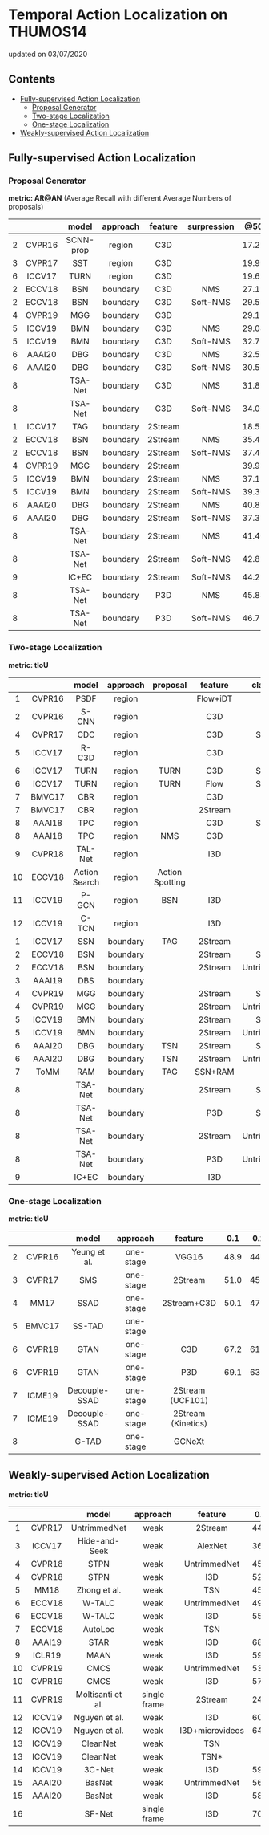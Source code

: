 # Temporal Action Localization on THUMOS14

updated on 03/07/2020

## Contents

* [Fully-supervised Action Localization](#fully-supervised-action-localization)
    * [Proposal Generator](#proposal-generator)
    * [Two-stage Localization](#two-stage-localization)
    * [One-stage Localization](#one-stage-localization)
* [Weakly-supervised Action Localization](#weakly-supervised-action-localization)



## Fully-supervised Action Localization

### Proposal Generator

**metric: AR@AN** (Average Recall with different Average Numbers of proposals)

|   |        |   model   | approach | feature | surpression |  @50  |  @100 |  @200 |  @500 | @1000 |
|:-:|:------:|:---------:|:--------:|:-------:|:-----------:|:-----:|:-----:|:-----:|:-----:|:-----:|
| 2 | CVPR16 | SCNN-prop |  region  |   C3D   |             | 17.22 | 26.17 | 37.01 | 51.57 | 58.20 |
| 3 | CVPR17 |    SST    |  region  |   C3D   |             | 19.90 | 28.36 | 37.90 | 51.58 | 60.27 |
| 6 | ICCV17 |    TURN   |  region  |   C3D   |             | 19.63 | 27.96 | 38.34 | 53.52 | 60.75 |
| 2 | ECCV18 |    BSN    | boundary |   C3D   |     NMS     | 27.19 | 35.38 | 43.61 | 53.77 | 59.50 |
| 2 | ECCV18 |    BSN    | boundary |   C3D   |   Soft-NMS  | 29.58 | 37.38 | 45.55 | 54.67 | 59.48 |
| 4 | CVPR19 |    MGG    | boundary |   C3D   |             | 29.11 | 36.31 | 44.32 | 54.95 | 60.98 |
| 5 | ICCV19 |    BMN    | boundary |   C3D   |     NMS     | 29.04 | 37.72 | 46.79 | 56.07 | 60.96 |
| 5 | ICCV19 |    BMN    | boundary |   C3D   |   Soft-NMS  | 32.73 | 40.68 | 47.86 | 56.42 | 60.44 |
| 6 | AAAI20 |    DBG    | boundary |   C3D   |     NMS     | 32.55 | 41.07 | 48.83 | 57.58 | 59.55 |
| 6 | AAAI20 |    DBG    | boundary |   C3D   |   Soft-NMS  | 30.55 | 38.82 | 46.59 | 56.42 | 62.17 |
| 8 |        |  TSA-Net  | boundary |   C3D   |     NMS     | 31.88 | 40.19 | 46.28 |       |       |
| 8 |        |  TSA-Net  | boundary |   C3D   |   Soft-NMS  | 34.00 | 41.11 | 47.51 |       |       |
| 1 | ICCV17 |    TAG    | boundary | 2Stream |             | 18.55 | 29.00 | 39.61 |       |       |
| 2 | ECCV18 |    BSN    | boundary | 2Stream |     NMS     | 35.41 | 43.55 | 52.23 | 61.35 | 65.10 |
| 2 | ECCV18 |    BSN    | boundary | 2Stream |   Soft-NMS  | 37.46 | 46.06 | 53.21 | 60.64 | 64.52 |
| 4 | CVPR19 |    MGG    | boundary | 2Stream |             | 39.93 | 47.75 | 54.65 | 61.36 | 64.06 |
| 5 | ICCV19 |    BMN    | boundary | 2Stream |     NMS     | 37.15 | 46.75 | 54.84 | 62.19 | 65.22 |
| 5 | ICCV19 |    BMN    | boundary | 2Stream |   Soft-NMS  | 39.36 | 47.72 | 54.70 | 62.07 | 65.49 |
| 6 | AAAI20 |    DBG    | boundary | 2Stream |     NMS     | 40.89 | 49.24 | 55.76 | 61.43 | 61.95 |
| 6 | AAAI20 |    DBG    | boundary | 2Stream |   Soft-NMS  | 37.32 | 46.67 | 54.50 | 62.21 | 66.40 |
| 8 |        |  TSA-Net  | boundary | 2Stream |     NMS     | 41.40 | 48.70 | 53.57 |       |       |
| 8 |        |  TSA-Net  | boundary | 2Stream |   Soft-NMS  | 42.83 | 49.61 | 54.52 |       |       |
| 9 |        |   IC+EC   | boundary | 2Stream |   Soft-NMS  | 44.23 | 50.67 | 55.74 |       |       |
| 8 |        |  TSA-Net  | boundary |   P3D   |     NMS     | 45.84 | 52.29 | 56.17 |       |       |
| 8 |        |  TSA-Net  | boundary |   P3D   |   Soft-NMS  | 46.77 | 53.15 | 57.68 |       |       |


### Two-stage Localization

**metric: tIoU**

|    |        |     model     | approach |     proposal    |  feature |  classifier  |  0.1 |  0.2 |  0.3 |  0.4 |  0.5 |  0.6 |  0.7 |
|:--:|:------:|:-------------:|:--------:|:---------------:|:--------:|:------------:|:----:|:----:|:----:|:----:|:----:|:----:|:----:|
|  1 | CVPR16 |      PSDF     |  region  |                 | Flow+iDT |      RNN     | 51.4 | 42.6 | 33.6 | 26.1 | 18.8 |      |      |
|  2 | CVPR16 |     S-CNN     |  region  |                 |    C3D   |              | 47.7 | 43.5 | 36.3 | 28.7 | 19.0 |      |      |
|  4 | CVPR17 |      CDC      |  region  |                 |    C3D   |     S-CNN    |      |      | 40.1 | 29.4 | 23.3 | 13.1 |  7.9 |
|  5 | ICCV17 |     R-C3D     |  region  |                 |    C3D   |              | 54.5 | 51.5 | 44.8 | 35.6 | 28.9 |      |      |
|  6 | ICCV17 |      TURN     |  region  |       TURN      |    C3D   |     S-CNN    | 48.8 | 45.5 | 40.3 | 31.5 | 22.5 |      |      |
|  6 | ICCV17 |      TURN     |  region  |       TURN      |   Flow   |     S-CNN    | 54.0 | 50.9 | 44.1 | 34.9 | 25.6 |      |      |
|  7 | BMVC17 |      CBR      |  region  |                 |    C3D   |              | 48.2 | 44.3 | 37.7 | 30.1 | 22.7 | 13.8 |  7.9 |
|  7 | BMVC17 |      CBR      |  region  |                 |  2Stream |              | 60.1 | 56.7 | 50.1 | 41.3 |  31  | 19.1 |  9.9 |
|  8 | AAAI18 |      TPC      |  region  |                 |    C3D   |     S-CNN    |      |      | 41.9 | 32.5 | 25.3 | 14.7 |   9  |
|  8 | AAAI18 |      TPC      |  region  |       NMS       |    C3D   |              |      |      | 44.1 | 37.1 | 28.2 | 20.6 | 12.7 |
|  9 | CVPR18 |    TAL-Net    |  region  |                 |    I3D   |              | 59.8 | 57.1 | 53.2 | 48.5 | 42.8 | 33.8 | 20.8 |
| 10 | ECCV18 | Action Search |  region  | Action Spotting |          |              |      |      | 51.8 | 42.4 | 30.8 | 20.2 | 11.1 |
| 11 | ICCV19 |     P-GCN     |  region  |       BSN       |    I3D   |              | 69.5 | 67.8 | 63.6 | 57.8 | 49.1 |      |      |
| 12 | ICCV19 |     C-TCN     |  region  |                 |    I3D   |              | 72.2 | 71.4 | 68.0 | 62.3 | 52.1 |      |      |
|  1 | ICCV17 |      SSN      | boundary |       TAG       |  2Stream |              | 60.3 | 56.2 | 50.6 | 40.8 | 29.1 |      |      |
|  2 | ECCV18 |      BSN      | boundary |                 |  2Stream |     S-CNN    |      |      | 43.1 | 36.6 | 29.4 | 22.4 | 15.0 |
|  2 | ECCV18 |      BSN      | boundary |                 |  2Stream | UntrimmedNet |      |      | 53.5 | 45.0 | 36.9 | 28.4 | 20.0 |
|  3 | AAAI19 |      DBS      | boundary |                 |          |              | 56.7 | 54.7 | 50.6 | 43.1 | 34.3 | 24.4 | 14.7 |
|  4 | CVPR19 |      MGG      | boundary |                 |  2Stream |     S-CNN    |      |      | 44.9 | 37.8 | 29.9 | 23.6 | 15.8 |
|  4 | CVPR19 |      MGG      | boundary |                 |  2Stream | UntrimmedNet |      |      | 53.9 | 46.8 | 37.4 | 29.5 | 21.3 |
|  5 | ICCV19 |      BMN      | boundary |                 |  2Stream |     S-CNN    |      |      | 45.7 | 40.2 | 32.2 | 24.5 | 17.0 |
|  5 | ICCV19 |      BMN      | boundary |                 |  2Stream | UntrimmedNet |      |      | 56.0 | 47.4 | 38.8 | 29.7 | 20.5 |
|  6 | AAAI20 |      DBG      | boundary |       TSN       |  2Stream |     S-CNN    |      |      | 45.9 | 40.4 | 32.9 | 25.3 | 18.4 |
|  6 | AAAI20 |      DBG      | boundary |       TSN       |  2Stream | UntrimmedNet |      |      | 57.8 | 49.4 | 39.8 | 30.2 | 21.7 |
|  7 |  ToMM  |      RAM      | boundary |       TAG       |  SSN+RAM |              | 65.4 | 63.1 | 58.8 | 52.7 | 43.7 |      |      |
|  8 |        |    TSA-Net    | boundary |                 |  2Stream |     S-CNN    |      |      | 43.7 | 39.2 | 33.1 | 25.2 | 17.1 |
|  8 |        |    TSA-Net    | boundary |                 |    P3D   |     S-CNN    |      |      | 48.3 | 43.7 | 36.6 | 27.8 | 19.4 |
|  8 |        |    TSA-Net    | boundary |                 |  2Stream | UntrimmedNet |      |      | 53.2 | 48.1 | 41.5 | 31.5 | 21.7 |
|  8 |        |    TSA-Net    | boundary |                 |    P3D   | UntrimmedNet |      |      | 61.2 | 55.9 | 46.9 | 36.1 | 25.2 |
|  9 |        |     IC+EC     | boundary |                 |    I3D   |              |      |      | 53.9 | 50.7 | 45.4 | 38.0 | 28.5 |


### One-stage Localization

**metric: tIoU**

|   |        |     model     |  approach |       feature      |  0.1 |  0.2 |  0.3 |  0.4 |  0.5 |  0.6 |  0.7 |
|:-:|:------:|:-------------:|:---------:|:------------------:|:----:|:----:|:----:|:----:|:----:|:----:|:----:|
| 2 | CVPR16 |  Yeung et al. | one-stage |        VGG16       | 48.9 | 44.0 | 36.0 | 26.4 | 17.1 |      |      |
| 3 | CVPR17 |      SMS      | one-stage |       2Stream      | 51.0 | 45.2 | 36.5 | 27.8 | 17.8 |      |      |
| 4 |  MM17  |      SSAD     | one-stage |     2Stream+C3D    | 50.1 | 47.8 | 43.0 | 35.0 | 24.6 |      |      |
| 5 | BMVC17 |     SS-TAD    | one-stage |                    |      |      | 45.7 |      | 29.2 |      |  9.6 |
| 6 | CVPR19 |      GTAN     | one-stage |         C3D        | 67.2 | 61.1 | 56.9 | 46.5 | 37.9 |      |      |
| 6 | CVPR19 |      GTAN     | one-stage |         P3D        | 69.1 | 63.7 | 57.8 | 47.2 | 38.8 |      |      |
| 7 | ICME19 | Decouple-SSAD | one-stage |  2Stream (UCF101)  |      |      | 49.9 | 44.4 | 35.8 | 24.3 | 13.6 |
| 7 | ICME19 | Decouple-SSAD | one-stage | 2Stream (Kinetics) |      |      | 60.2 | 54.1 | 44.2 | 32.3 | 19.1 |
| 8 |        |     G-TAD     | one-stage |       GCNeXt       |      |      | 54.5 | 47.6 | 40.2 | 30.8 | 23.4 |


## Weakly-supervised Action Localization

**metric: tIoU**

|    |        |       model       |   approach   |     feature     |  0.1 |  0.2 |  0.3 |  0.4 |  0.5 |  0.6 |  0.7 |
|:--:|:------:|:-----------------:|:------------:|:---------------:|:----:|:----:|:----:|:----:|:----:|:----:|:----:|
|  1 | CVPR17 |    UntrimmedNet   |     weak     |     2Stream     | 44.4 | 37.7 | 28.2 | 21.1 | 13.7 |      |      |
|  3 | ICCV17 |   Hide-and-Seek   |     weak     |     AlexNet     | 36.4 | 27.8 | 19.5 | 12.7 |  6.8 |      |      |
|  4 | CVPR18 |        STPN       |     weak     |   UntrimmedNet  | 45.3 | 38.8 | 31.1 | 23.5 | 16.2 |  9.8 |  5.1 |
|  4 | CVPR18 |        STPN       |     weak     |       I3D       | 52.0 | 44.7 | 35.5 | 25.8 | 16.9 |  9.9 |  4.3 |
|  5 |  MM18  |    Zhong et al.   |     weak     |       TSN       | 45.8 | 39.0 | 31.1 | 22.5 | 15.9 |      |      |
|  6 | ECCV18 |       W-TALC      |     weak     |   UntrimmedNet  | 49.0 | 42.8 | 32.0 | 26.0 | 18.8 |      |  6.2 |
|  6 | ECCV18 |       W-TALC      |     weak     |       I3D       | 55.2 | 49.6 | 40.1 | 31.1 | 22.8 |      |  7.6 |
|  7 | ECCV18 |      AutoLoc      |     weak     |       TSN       |      |      | 35.8 | 29.0 | 21.2 | 13.4 |  5.8 |
|  8 | AAAI19 |        STAR       |     weak     |       I3D       | 68.8 | 60.0 | 48.7 | 34.7 | 23.0 |      |      |
|  9 | ICLR19 |        MAAN       |     weak     |       I3D       | 59.8 | 50.8 | 41.1 | 30.6 | 20.3 | 12.0 |  6.9 |
| 10 | CVPR19 |        CMCS       |     weak     |   UntrimmedNet  | 53.5 | 46.8 | 37.5 | 29.1 | 19.9 | 12.3 |  6.0 |
| 10 | CVPR19 |        CMCS       |     weak     |       I3D       | 57.4 | 50.8 | 41.2 | 32.1 | 23.1 | 15.0 |  7.0 |
| 11 | CVPR19 | Moltisanti et al. | single frame |     2Stream     | 24.3 | 19.9 | 15.9 | 12.5 |  9.0 |      |      |
| 12 | ICCV19 |   Nguyen et al.   |     weak     |       I3D       | 60.4 | 56.0 | 46.6 | 37.5 | 26.8 | 17.6 |  9.0 |
| 12 | ICCV19 |   Nguyen et al.   |     weak     | I3D+microvideos | 64.2 | 59.5 | 49.1 | 38.4 | 27.5 | 17.3 |  8.6 |
| 13 | ICCV19 |      CleanNet     |     weak     |       TSN       |      |      | 36.3 | 30.7 | 22.9 | 13.8 |  5.3 |
| 13 | ICCV19 |      CleanNet     |     weak     |       TSN*      |      |      | 37.0 | 30.9 | 23.9 | 13.9 |  7.1 |
| 14 | ICCV19 |       3C-Net      |     weak     |       I3D       | 59.1 | 53.5 | 44.2 | 34.1 | 26.6 |      |  8.1 |
| 15 | AAAI20 |       BasNet      |     weak     |   UntrimmedNet  | 56.2 | 50.3 | 42.8 | 34.7 | 25.1 | 17.1 |  9.3 |
| 15 | AAAI20 |       BasNet      |     weak     |       I3D       | 58.2 | 52.3 | 44.6 | 36.0 | 27.0 | 18.6 | 10.4 |
| 16 |        |       SF-Net      | single frame |       I3D       | 70.0 |      | 53.3 |      | 28.8 |      |  9.7 |
